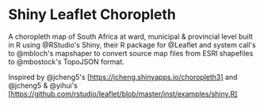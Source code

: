 # Shiny Leaflet Choropleth
A choropleth map of South Africa at ward, municipal & provincial level built in R using @RStudio's Shiny, their R package for @Leaflet and system call's to @mbloch's mapshaper to convert source map files from ESRI shapefiles to @mbostock's TopoJSON format.

Inspired by @jcheng5's [https://jcheng.shinyapps.io/choropleth3] and @jcheng5 & @yihui's [https://github.com/rstudio/leaflet/blob/master/inst/examples/shiny.R]
